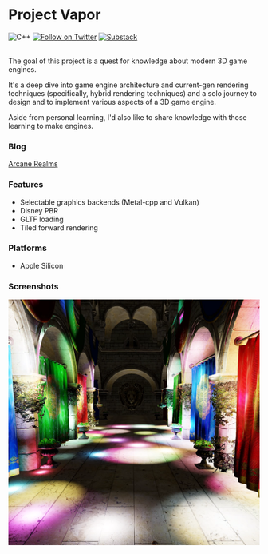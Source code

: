 # Project Vapor

![C++](https://img.shields.io/badge/C%2B%2B-00599C?style=flat&logo=c%2B%2B&logoColor=white)
[![Follow on Twitter](https://img.shields.io/twitter/follow/DevLucidum.svg?style=social)](https://twitter.com/intent/follow?screen_name=DevLucidum)
[![Substack](https://img.shields.io/badge/Substack-%23006f5c.svg?style=flat&logo=substack&logoColor=ffffff&label=Arcane%20Realms)](https://painfulexistence.substack.com/)
<br />
<br />

<p>The goal of this project is a quest for knowledge about modern 3D game engines. </p>
<p>It's a deep dive into game engine architecture and current-gen rendering techniques (specifically, hybrid rendering techniques) and a solo journey to design and to implement various aspects of a 3D game engine. </p>
<p>Aside from personal learning, I'd also like to share knowledge with those learning to make engines. </p>

### Blog
[Arcane Realms](https://painfulexistence.substack.com/)

### Features
- Selectable graphics backends (Metal-cpp and Vulkan)
- Disney PBR
- GLTF loading
- Tiled forward rendering

### Platforms
- Apple Silicon

### Screenshots
![tiled forward demo](.github/assets/tiled-forward-demo.png)
